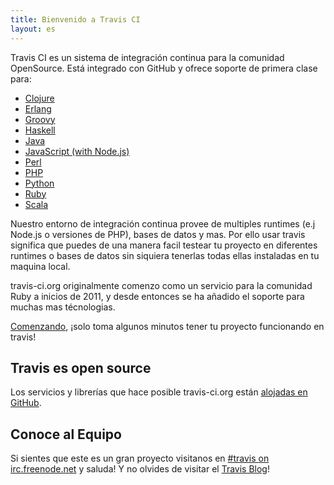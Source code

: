 ```yaml
---
title: Bienvenido a Travis CI
layout: es
---
```


Travis CI es un sistema de integración continua para la comunidad OpenSource. Está integrado con GitHub y ofrece soporte de primera clase para:

* [Clojure](/docs/user/languages/clojure)
* [Erlang](/docs/user/languages/erlang)
* [Groovy](/docs/user/languages/groovy)
* [Haskell](/docs/user/languages/haskell)
* [Java](/docs/user/languages/java)
* [JavaScript (with Node.js)](/docs/user/languages/javascript-with-nodejs)
* [Perl](/docs/user/languages/perl)
* [PHP](/docs/user/languages/php)
* [Python](/docs/user/languages/python)
* [Ruby](/docs/user/languages/ruby)
* [Scala](/docs/user/languages/scala)


Nuestro entorno de integración continua provee de multiples runtimes (e.j Node.js o versiones de PHP), bases de datos y mas. Por ello usar travis significa que puedes de una manera facil testear tu proyecto en diferentes runtimes o bases de datos sin siquiera tenerlas todas ellas instaladas en tu maquina local.

travis-ci.org originalmente comenzo como un servicio para la comunidad Ruby a inicios de 2011, y desde entonces se ha añadido el soporte para muchas mas técnologias.

[Comenzando](/docs/user/getting-started/), ¡solo toma algunos minutos tener tu proyecto funcionando en travis!

## Travis es open source

Los servicios y librerías que hace posible travis-ci.org están [alojadas en GitHub](https://github.com/travis-ci).

## Conoce al Equipo

Si sientes que este es un gran proyecto visitanos en [#travis on irc.freenode.net](irc://irc.freenode.net/%23travis) y saluda! Y no olvides de visitar el  [Travis Blog](/blog/)!
